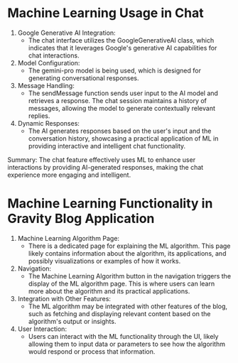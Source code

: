 # Machine Learning Usage in Chat

1. Google Generative AI Integration:
    * The chat interface utilizes the GoogleGenerativeAI class, which indicates that it leverages Google's generative AI capabilities for chat interactions.
2. Model Configuration:
    * The gemini-pro model is being used, which is designed for generating conversational responses.
3. Message Handling:
    * The sendMessage function sends user input to the AI model and retrieves a response. The chat session maintains a history of messages, allowing the model to generate contextually relevant replies.
4. Dynamic Responses:
    * The AI generates responses based on the user's input and the conversation history, showcasing a practical application of ML in providing interactive and intelligent chat functionality.

Summary:
The chat feature effectively uses ML to enhance user interactions by providing AI-generated responses, making the chat experience more engaging and intelligent.

# Machine Learning Functionality in Gravity Blog Application

1. Machine Learning Algorithm Page:
    * There is a dedicated page for explaining the ML algorithm. This page likely contains information about the algorithm, its applications, and possibly visualizations or examples of how it works.
2. Navigation:
    * The Machine Learning Algorithm button in the navigation triggers the display of the ML algorithm page. This is where users can learn more about the algorithm and its practical applications.
3. Integration with Other Features:
    * The ML algorithm may be integrated with other features of the blog, such as fetching and displaying relevant content based on the algorithm's output or insights.
4. User Interaction:
    * Users can interact with the ML functionality through the UI, likely allowing them to input data or parameters to see how the algorithm would respond or process that information.
